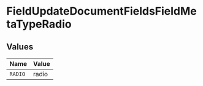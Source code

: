 # FieldUpdateDocumentFieldsFieldMetaTypeRadio


## Values

| Name    | Value   |
| ------- | ------- |
| `RADIO` | radio   |